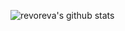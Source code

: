 ![revoreva's github stats](https://github-readme-stats.vercel.app/api?username=revoreva&show_icons=true&theme=dracula)
